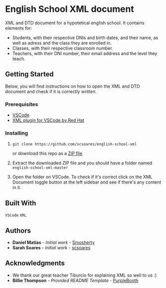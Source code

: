 # English School XML document

XML and DTD document for a hypotetical english school. It contains elements for:

- Students, with their respective DNIs and birth dates, and their name, as well as adress and the class they are enrolled in.
- Classes, with their respective classroom number.
- Teachers, with their DNI number, their email address and the level they teach.

## Getting Started

Below, you will find instructions on how to open the XML and DTD document and check if it is correctly written.

### Prerequisites

- [VSCode](https://www.example.com)
- [XML plugin for VSCode by Red Hat](https://marketplace.visualstudio.com/items?itemName=redhat.vscode-xml)

### Installing

1. ```
   git clone https://github.com/scsoares/english-school-xml
   ```

   or download this repo as a [ZIP file](https://github.com/scsoares/english-school-xml/archive/master.zip).

2. Extract the downloaded ZIP file and you should have a folder named `english-school-xml-master`

3. Open the folder on VSCode. To check if it's correct click on the XML Document toggle button at the left sidebar and see if there's any content in it.

## Built With

`VSCode` `XML`

## Authors

- **Daniel Matías** - _Initial work_ - [Smosherty](https://github.com/Smosherty)
- **Sarah Soares** - _Initial work_ - [scsoares](https://github.com/scsoares)

## Acknowledgments

- We thank our great teacher Tiburcio for explaining XML so well to us :)
- **Billie Thompson** - _Provided README Template_ -
  [PurpleBooth](https://github.com/PurpleBooth)
